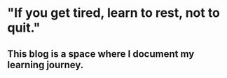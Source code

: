 # "If you get tired, learn to rest, not to quit."

## This blog is a space where I document my learning journey.
